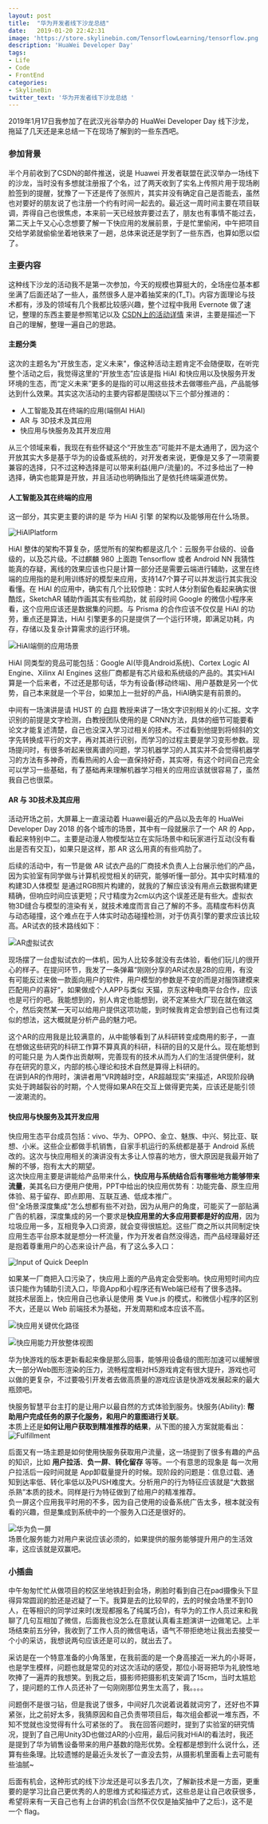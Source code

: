 ```yaml
---
layout: post
title:  "华为开发者线下沙龙总结"
date:   2019-01-20 22:42:31
image: 'https://store.skylinebin.com/TensorflowLearning/tensorflow.png'
description: 'HuaWei Developer Day'
tags:
- Life
- Code
- FrontEnd
categories:
- SkylineBin
twitter_text: '华为开发者线下沙龙总结 '
---  
```



2019年1月17日我参加了在武汉光谷举办的 HuaWei Developer Day 线下沙龙，拖延了几天还是来总结一下在现场了解到的一些东西吧。  

### 参加背景  

半个月前收到了CSDN的邮件推送，说是 Huawei 开发者联盟在武汉举办一场线下的沙龙，当时没有多想就注册报了个名，过了两天收到了实名上传照片用于现场刷脸签到的提醒，犹豫了一下还是传了张照片，其实并没有确定自己是否能去，虽然也对要好的朋友说了也注册一个约有时间一起去的。最近这一周时间主要在项目联调，弄得自己也很焦虑，本来前一天已经放弃要过去了，朋友也有事情不能过去，第二天上午又心心念想要了解一下快应用的发展前景，于是忙里偷闲，中午把项目交给学弟就偷偷坐着地铁来了一趟，总体来说还是学到了一些东西，也算如愿以偿了。  

### 主要内容  

这种线下沙龙的活动我不是第一次参加，今天的规模也算挺大的，全场座位基本都坐满了后面还站了一些人，虽然很多人是冲着抽奖来的(T_T)。内容方面理论与技术都有，涉及的领域有几个我都比较感兴趣，整个过程中我用 Evernote 做了速记，整理的东西主要是参照笔记以及 [CSDN上的活动详情](https://huiyi.csdn.net/activity/product/goods_list?project_id=4084) 来讲，主要是描述一下自己的理解，整理一遍自己的思路。  

#### 主题分类  

这次的主题名为"开放生态，定义未来"，像这种活动主题肯定不会随便取，在听完整个活动之后，我觉得这里的“开放生态”应该是指 HiAI 和快应用以及快服务开发环境的生态，而“定义未来”更多的是指的可以用这些技术去做哪些产品，产品能够达到什么效果。其实这次活动的主要内容都是围绕以下三个部分推进的：  
- 人工智能及其在终端的应用(端侧AI HiAI)  
- AR 与 3D技术及其应用  
- 快应用与快服务及其开发应用  

从三个领域来看，我现在有些怀疑这个“开放生态”可能并不是太通用了，因为这个开放其实大多是基于华为的设备或系统的，对开发者来说，更像是又多了一项需要兼容的选择，只不过这种选择是可以带来利益(用户/流量)的。不过多给出了一种选择，确实也能算是开放，并且活动也明确指出了是依托终端渠道优势。  


#### 人工智能及其在终端的应用  

这一部分，其实更主要的讲的是 华为 HiAI 引擎 的架构以及能够用在什么场景。  

![HiAIPlatform](https://store.skylinebin.com/image/developer/HiAIPlatform.png)  

HiAI 整体的架构不算复杂，感觉所有的架构都是这几个：云服务平台级的、设备级的，以及芯片级。不过麒麟 980 上面跑 Tensorflow 或者 Android NN 我猜性能真的存疑，离线的效果应该也只是计算一部分还是需要云端进行辅助，这里在终端的应用指的是利用训练好的模型来应用，支持147个算子可以并发运行其实我没看懂。在 HiAI 的应用中，确实有几个比较惊艳：实时人体分割留色看起来确实很酷炫，SketchAR 辅助作画其实有些鸡肋，就 前段时间 Google 的微信小程序来看，这个应用应该还是数据集的问题。与 Prisma  的合作应该不仅仅是 HiAI 的功劳，重点还是算法，HiAI  引擎更多的只是提供了一个运行环境，即满足功耗，内存，存储以及复杂计算需求的运行环境。  

![HiAI端侧的应用场景](https://store.skylinebin.com/image/developer/HiAIApplication.png)  

HiAI 同类型的竞品可能包括：Google AI(毕竟Android系统)、Cortex Logic AI Engine、Xilinx AI Engines 这些厂商都是有芯片级和系统级的产品的。其实HiAI 算是一个后来者，不过还是那句话，华为有设备(移动终端)、用户基数是另一个优势，自己本来就是一个平台，如果加上一批好的产品，HiAI确实是有前景的。  

中间有一场演讲是请 HUST 的 [白翔](https://cloud.tencent.com/developer/article/1065900) 教授来讲了一场文字识别相关的小汇报。文字识别的前提是文字检测，白教授团队使用的是 CRNN方法，具体的细节可能要看论文才能复述清楚，自己也没深入学习过相关的技术。不过看到他提到将倾斜的文字先转换成平行的文字，再对其进行识别，而学习的过程主要是学习变形参数。现场提问时，有很多听起来很离谱的问题，学习机器学习的人其实并不会觉得机器学习的方法有多神奇，而看热闹的人会一直保持好奇，其实呀，有这个时间自己完全可以学习一些基础，有了基础再来理解机器学习相关的应用应该就很容易了，虽然我自己也很菜。  


#### AR 与 3D技术及其应用  

活动开场之前，大屏幕上一直滚动着 Huawei最近的产品以及去年的 HuaWei Developer Day 2018 的各个城市的场景，其中有一段就展示了一个 AR 的 App，看起来特别中二。主要是动漫人物模型站立在实际场景中和玩家进行互动(没有看出是否有交互)，如果只是这样，那 AR 这么用真的有些鸡肋了。  

后续的活动中，有一节是做 AR 试衣产品的厂商技术负责人上台展示他们的产品，因为实验室有同学做与计算机视觉相关的研究，能够听懂一部分。其中实时精准的构建3D人体模型 是通过RGB照片构建的，就我的了解应该没有用点云数据构建更精确，但响应时间应该更短；尺寸精度为2cm以内这个误差还是有些大。虚拟衣物3D缝合与模型的渲染有关，就技术难度而言自己了解的不多。高精度布料仿真与动态碰撞，这个难点在于人体实时动态碰撞检测，对于仿真引擎的要求应该比较高。AR试衣的技术路线如下：  

![AR虚拟试衣](https://store.skylinebin.com/image/developer/ARClothesTech.png)  

现场摆了一台虚拟试衣的一体机，因为人比较多就没有去体验，看他们玩儿的很开心的样子。在提问环节，我发了一条弹幕“刚刚分享的AR试衣是2B的应用，有没有可能反过来做一款面向用户的软件，用户模型的参数是不变的而是对服饰建模来匹配用户的喜好“，如果做成个人APP与类似 天猫，京东这种电商平台合作，应该也是可行的吧。我能想到的，别人肯定也能想到，说不定某些大厂现在就在做这个，然后突然某一天可以给用户提供这项功能，到时候我肯定会想到自己也有过类似的想法，这大概就是分析产品的魅力吧。  

这个AR的应用我是比较满意的，从中能够看到了从科研转变成商用的影子，一直在想做这些研究的科研工作算不算真真的科研，科研的目的又是什么。现在能想到的可能只是 为人类作出贡献啊，完善现有的技术从而为人们的生活提供便利，就存在研究的意义，内部的核心理论和技术自然是算得上科研的。  
在讲到AR的作用时，演讲者用“VR跨越时空，AR超越现实”来描述，AR现阶段确实处于跨越裂谷的时期，个人觉得如果AR在交互上做得更完美，应该还是能引领一波潮流的。  


#### 快应用与快服务及其开发应用  

快应用生态平台成员包括：vivo、华为、OPPO、金立、魅族、中兴、努比亚、联想、小米。这些企业都做手机销售，自家手机运行的系统都是基于 Android 系统改的。这次与快应用相关的演讲没有太多让人惊喜的地方，很大原因是我最开始了解的不够，抱有太大的期望。  
这次快应用主要是讲能给产品带来什么，**快应用与系统结合后有哪些地方能够带来流量**，美其名曰方便用户使用，PPT中给出的快应用优势有：功能完备、原生应用体验、易于留存、即点即用、互联互通、低成本推广。  
但"全场景深度集成"怎么想都有些不对劲，因为从用户的角度，可能买了一部贴满广告的机器，深度集成的另一个要求是**快应用里的大多应用要都是好的应用**，因为垃圾应用一多，互相竞争入口资源，就会变得很尴尬。这些厂商之所以共同制定快应用生态平台原本就是想分一杯流量，作为开发者自然没得选，而产品经理最好还是抱着尊重用户的心态来设计产品，有了这么多入口：  

![Input of Quick DeepIn](https://store.skylinebin.com/image/developer/QuickDeepIn.png)  

如果某一厂商把入口污染了，快应用上面的产品肯定会受影响。快应用短时间内应该只能作为辅助引流入口，毕竟App和小程序还有Web端已经有了很多选择。  
就技术层面上，快应用自己也承认是使用 类 Vue.js 的模式，和微信小程序的区别不大，还是以 Web 前端技术为基础，开发周期和成本应该不高。  

![快应用关键优化路径](https://store.skylinebin.com/image/developer/QuickTechone.png)  

![快应用能力开放整体视图](https://store.skylinebin.com/image/developer/QuickTechtwo.png)

华为快游戏的版本更新看起来像是那么回事，能够用设备级的图形加速可以缓解很大一部分Web图形渲染的压力，流畅程度相对H5游戏肯定有很大提升，游戏也可以做的更复杂，不过要吸引开发者去做高质量的游戏应该是快游戏发展起来的最大瓶颈吧。  

快服务智慧平台主打的是让用户以最自然的方式体验到服务。快服务(Ability): **帮助用户完成任务的原子化服务，和用户的意图进行关联**。  
本质上还是**如何让用户获取到精准推荐的结果**，从下图的接入方案就能看出：  
![Fulfillment](https://store.skylinebin.com/image/developer/Ability.png)  

后面又有一场主题是如何使用快服务获取用户流量，这一场提到了很多有趣的产品的知识，比如 **用户拉活**、**负一屏**、**转化留存** 等等。一个有意思的现象是 每一次用户拉活后一段时间就是 App卸载量提升的时候。现阶段的问题是：信息过载、通知到达率低、转化率低以及PUSH难度大。分析用户的行为特征应该就是“大数据杀熟”本质的技术。同样是行为特征做到了给用户的精准推荐。  
负一屏这个应用我平时用的不多，因为自己使用的设备系统广告太多，根本就没有看的兴趣，但是集成到系统中的一个服务入口还是很好的。  

![华为负一屏](https://store.skylinebin.com/image/developer/Huaweiscreen.png)  
场景化服务能力对用户来说应该必须的，如果提供的服务能够提升用户的生活效率，这应该就是双赢吧。  


### 小插曲  

中午匆匆忙忙从做项目的校区坐地铁赶到会场，刷脸时看到自己在pad摄像头下显得异常圆润的脸还是迟疑了一下。我算是去的比较早的，去的时候会场里不到10人，在等相识的同学过来时(发现都报名了纯属巧合)，有华为的工作人员过来和我聊了几句互相加了微信，后面我也没怎么在意就认真看主题演讲一边做笔记。上半场结束前五分钟，我收到了工作人员的微信电话，语气不带拒绝地让我出去接受一个小的采访，我想说两句应该还是可以的，就出去了。  

采访是在一个特意准备的小角落里，在我前面的是一个身高接近一米九的小哥哥，也是学生模样，问题也就是常见的对这次活动的感受，那位小哥哥把华为礼貌性地吹捧了一遍弄的我想笑。到我之后，摄影师把摄影机支架调了15cm，当时太尴尬了，提问题的工作人员还补了一句刚刚那位男生太高了，我。。。。  

问题倒不是很刁钻，但是我说了很多，中间好几次说着说着就词穷了，还好也不算紧张，比之前好太多，我猜原因和自己负责带项目后，每次组会都说一堆东西，不知不觉就也没觉得有什么可紧张的了。  我在回答问题时，提到了实验室的研究情况，提到了自己用Unity3D也做过AR的小应用，最后问我对HiAI的看法时，我还是提到了华为销售设备带来的用户基数的隐形优势。全程都是想到什么说什么，还算有些条理。比较遗憾的是最近头发长了一直没去剪，从摄影机里面看上去可能有些油腻~


后面有机会，这种形式的线下沙龙还是可以多去几次，了解新技术是一方面，更重要的是学习比自己更优秀的人的思维方式和描述方式，这些总是让自己收获很多，希望将来有一天自己也有上台讲的机会(当然不仅仅是抽奖抽中了之后:)，这不是一个 flag。  

